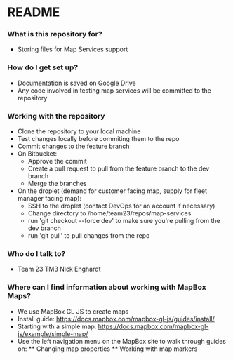 # README #

### What is this repository for? ###

* Storing files for Map Services support

### How do I get set up? ###

* Documentation is saved on Google Drive
* Any code involved in testing map services will be committed to the repository

### Working with the repository ###

* Clone the repository to your local machine
* Test changes locally before commiting them to the repo
* Commit changes to the feature branch
* On Bitbucket:
    * Approve the commit
    * Create a pull request to pull from the feature branch to the dev branch
    * Merge the branches
* On the droplet (demand for customer facing map, supply for fleet manager facing map):
    * SSH to the droplet (contact DevOps for an account if necessary)
    * Change directory to /home/team23/repos/map-services
    * run 'git checkout --force dev' to make sure you're pulling from the dev branch
    * run 'git pull' to pull changes from the repo

### Who do I talk to? ###

* Team 23 TM3 Nick Enghardt

### Where can I find information about working with MapBox Maps? ###

* We use MapBox GL JS to create maps
* Install guide: https://docs.mapbox.com/mapbox-gl-js/guides/install/
* Starting with a simple map: https://docs.mapbox.com/mapbox-gl-js/example/simple-map/
* Use the left navigation menu on the MapBox site to walk through guides on:
** Changing map properties
** Working with map markers